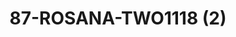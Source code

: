 ---
title: 87-ROSANA-TWO1118 (2)
image: 87-ROSANA-TWO1118 (2).jpg
brand: outlet-sposa
layout: vestito
---